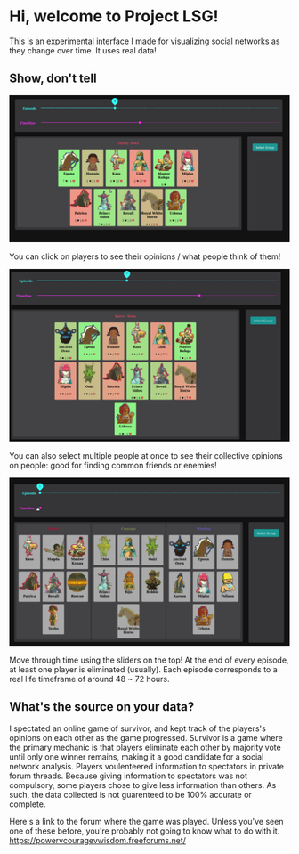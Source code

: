 # Hi, welcome to Project LSG!

This is an experimental interface I made for visualizing social networks as they change over time. It uses real data! 

## Show, don't tell

![](select.gif)

You can click on players to see their opinions / what people think of them!

![](multiselect.gif)

You can also select multiple people at once to see their collective opinions on people: good for finding common friends or enemies! 

![](slider.gif)

Move through time using the sliders on the top! At the end of every episode, at least one player is eliminated (usually). Each episode corresponds to a real life timeframe of around 48 ~ 72 hours.


## What's the source on your data?

I spectated an online game of survivor, and kept track of the players's opinions on each other as the game progressed. Survivor is a game where the primary mechanic is that players eliminate each other by majority vote until only one winner remains, making it a good candidate for a social network analysis. Players voulenteered information to spectators in private forum threads. Because giving information to spectators was not compulsory, some players chose to give less information than others. As such, the data collected is not guarenteed to be 100% accurate or complete.

Here's a link to the forum where the game was played. Unless you've seen one of these before, you're probably not going to know what to do with it. 
https://powervcouragevwisdom.freeforums.net/
